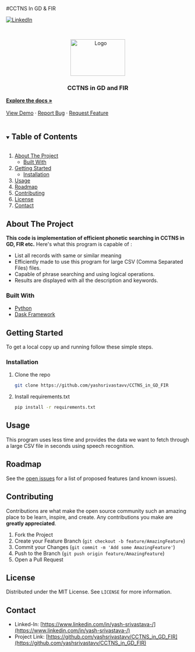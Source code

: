 #CCTNS In GD & FIR

<!-- [![Contributors][contributors-shield]][contributors-url]
[![Forks][forks-shield]][forks-url]
[![Stargazers][stars-shield]][stars-url]
[![Issues][issues-shield]][issues-url] -->
<!-- [![MIT License][license-shield]][license-url] -->
[![LinkedIn][linkedin-shield]][linkedin-url]



<!-- PROJECT LOGO -->
<br />
<p align="center">
  <a href="https://github.com/yashsrivastavv/Wheezy-Personal-Assistant">
    <img src="http://exploreodisha.in/wp-content/uploads/2017/10/cctns.png" alt="Logo" width="150" height="100">
  </a>

  <h3 align="center">CCTNS in GD and FIR</h3>

  <p 
    <br />
    <a href="https://github.com/yashsrivastavv/CCTNS_in_GD_FIR"><strong>Explore the docs »</strong></a>
    <br />
    <br />
    <a href="https://github.com/yashsrivastavv/CCTNS_in_GD_FIR">View Demo</a>
    ·
    <a href="https://github.com/yashsrivastavv/CCTNS_in_GD_FIR/issues">Report Bug</a>
    ·
    <a href="https://github.com/yashsrivastavv/CCTNS_in_GD_FIR/issues">Request Feature</a>
  </p>
</p>



<!-- TABLE OF CONTENTS -->
<details open="open">
  <summary><h2 style="display: inline-block">Table of Contents</h2></summary>
  <ol>
    <li>
      <a href="#about-the-project">About The Project</a>
      <ul>
        <li><a href="#built-with">Built With</a></li>
      </ul>
    </li>
    <li>
      <a href="#getting-started">Getting Started</a>
      <ul>
        <li><a href="#installation">Installation</a></li>
      </ul>
    </li>
    <li><a href="#usage">Usage</a></li>
    <li><a href="#roadmap">Roadmap</a></li>
    <li><a href="#contributing">Contributing</a></li>
    <li><a href="#license">License</a></li>
    <li><a href="#contact">Contact</a></li>
  </ol>
</details>



<!-- ABOUT THE PROJECT -->
## About The Project

**This code is implementation of efficient phonetic searching in CCTNS in GD, FIR etc.**
Here's what this program is capable of :
  * List all records with same or similar meaning
  * Efficiently made to use this program for large CSV (Comma Separated Files) files. 
  * Capable of phrase searching and using logical operations.
  * Results are displayed with all the description and keywords.


### Built With

* [Python](https://www.python.org/)
* [Dask Framework](https://docs.dask.org/en/stable/)


<!-- GETTING STARTED -->
## Getting Started

To get a local copy up and running follow these simple steps.


### Installation

1. Clone the repo
   ```sh
   git clone https://github.com/yashsrivastavv/CCTNS_in_GD_FIR
   ```
2. Install requirements.txt 
   ```sh
   pip install -r requirements.txt
   ```



<!-- USAGE EXAMPLES -->
## Usage

This program uses less time and provides the data we want to fetch through a large CSV file in seconds using speech recognition.



<!-- ROADMAP -->
## Roadmap

See the [open issues](https://github.com/yashsrivastavv/CCTNS_in_GD_FIR/issues) for a list of proposed features (and known issues).



<!-- CONTRIBUTING -->
## Contributing

Contributions are what make the open source community such an amazing place to be learn, inspire, and create. Any contributions you make are **greatly appreciated**.

1. Fork the Project
2. Create your Feature Branch (`git checkout -b feature/AmazingFeature`)
3. Commit your Changes (`git commit -m 'Add some AmazingFeature'`)
4. Push to the Branch (`git push origin feature/AmazingFeature`)
5. Open a Pull Request



<!-- LICENSE -->
## License

Distributed under the MIT License. See `LICENSE` for more information.



<!-- CONTACT -->
## Contact

* Linked-In: [https://www.linkedin.com/in/yash-srivastava-/](https://www.linkedin.com/in/yash-srivastava-/)
* Project Link: [https://github.com/yashsrivastavv/CCTNS_in_GD_FIR](https://github.com/yashsrivastavv/CCTNS_in_GD_FIR)





<!-- MARKDOWN LINKS & IMAGES -->
<!-- https://www.markdownguide.org/basic-syntax/#reference-style-links -->
<!-- [contributors-shield]: https://img.shields.io/github/contributors/github_username/repo.svg?style=for-the-badge
[contributors-url]: https://github.com/yashsrivastavv/CCTNS_in_GD_FIR/graphs/contributors
[forks-shield]: https://img.shields.io/github/forks/github_username/repo.svg?style=for-the-badge
[forks-url]: https://github.com/yashsrivastavv/CCTNS_in_GD_FIR/network
[stars-shield]: https://img.shields.io/github/stars/github_username/repo.svg?style=for-the-badge
[stars-url]: https://github.com/yashsrivastavv/CCTNS_in_GD_FIR/stargazers
[issues-shield]: https://img.shields.io/github/issues/github_username/repo.svg?style=for-the-badge
[issues-url]: https://github.com/yashsrivastavv/CCTNS_in_GD_FIR/issues -->
<!-- [license-shield]: https://img.shields.io/github/license/github_username/repo.svg?style=for-the-badge
[license-url]: https://github.com/github_username/repo/blob/master/LICENSE.txt -->
[linkedin-shield]: https://img.shields.io/badge/-LinkedIn-black.svg?style=for-the-badge&logo=linkedin&colorB=555
[linkedin-url]: https://www.linkedin.com/in/yash-srivastava-/
